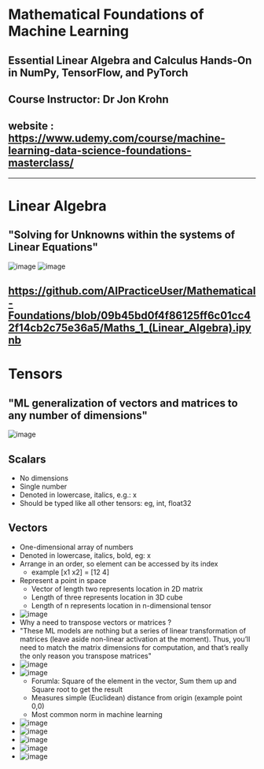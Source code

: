# Mathematical Foundations of Machine Learning
## Essential Linear Algebra and Calculus Hands-On in NumPy, TensorFlow, and PyTorch
## Course Instructor: Dr Jon Krohn
## website : https://www.udemy.com/course/machine-learning-data-science-foundations-masterclass/

--------------------------------------------------------
# Linear Algebra
## "Solving for Unknowns within the systems of Linear Equations"
![image](https://user-images.githubusercontent.com/100339175/217941391-052f4bac-5f0b-4329-a7e1-1329c3b6450c.png)
![image](https://user-images.githubusercontent.com/100339175/217941516-5030145b-f7e2-4ee7-82c0-63e877873eca.png)

https://github.com/AIPracticeUser/Mathematical-Foundations/blob/09b45bd0f4f86125ff6c01cc42f14cb2c75e36a5/Maths_1_(Linear_Algebra).ipynb
--------------------------------------------------------

# Tensors
## "ML generalization of vectors and matrices to any number of dimensions"
![image](https://user-images.githubusercontent.com/100339175/217940322-937024fa-d00b-461f-9cd9-6e9cda6dbaa6.png)
## Scalars
- No dimensions
- Single number
- Denoted in lowercase, italics, e.g.: x
- Should be typed like all other tensors: eg, int, float32

## Vectors
- One-dimensional array of numbers
- Denoted in lowercase, italics, bold, eg: x
- Arrange in an order, so element can be accessed by its index
  - example [x1 x2] = [12 4]
- Represent a point in space
  -  Vector of length two represents location in 2D matrix
  -  Length of three represents location in 3D cube
  -  Length of n represents location in n-dimensional tensor
-  ![image](https://user-images.githubusercontent.com/100339175/217951812-6542383e-4435-4eb9-a6ac-2aed624109cb.png)
  - Why a need to transpose vectors or matrices ?
  - "These ML models are nothing but a series of linear transformation of matrices (leave aside non-linear activation at the moment). Thus, you’ll need to match the matrix dimensions for computation, and that’s really the only reason you transpose matrices"
- ![image](https://user-images.githubusercontent.com/100339175/218033675-8c88c52a-eac0-4f39-a406-296e49798be7.png)
- ![image](https://user-images.githubusercontent.com/100339175/218036041-479944b8-40c7-4ffa-94e4-52e5da06d757.png)
  - Forumla: Square of the element in the vector, Sum them up and Square root to get the result
  -  Measures simple (Euclidean) distance from origin (example point 0,0)
  -  Most common norm in machine learning
- ![image](https://user-images.githubusercontent.com/100339175/218038487-ffe47492-13fe-4fcd-ae4d-1026559457d9.png)
- ![image](https://user-images.githubusercontent.com/100339175/218040094-ad64bb27-0294-4512-836a-9d42e80f3cce.png)
- ![image](https://user-images.githubusercontent.com/100339175/218041228-bf12b749-81c5-4d07-803e-a2e673db79b5.png)
- ![image](https://user-images.githubusercontent.com/100339175/218042502-17394b38-d6b7-4cfb-85c1-b4baee88c69e.png)
- ![image](https://user-images.githubusercontent.com/100339175/218043467-4d36943b-c6c5-4d81-a0d5-3bf7eabc6b87.png)




 


